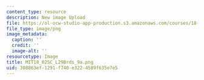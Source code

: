 ```yaml
---
content_type: resource
description: New image Upload
file: https://ol-ocw-studio-app-production.s3.amazonaws.com/courses/18-02sc-multivariable-calculus-fall-2010/308863ef1291f740e3224589f635e7e5_MIT18_02SC_L29Brds_9a.png
file_type: image/png
image_metadata:
  caption: ''
  credit: ''
  image-alt: ''
resourcetype: Image
title: MIT18_02SC_L29Brds_9a.png
uid: 308863ef-1291-f740-e322-4589f635e7e5
---
```

